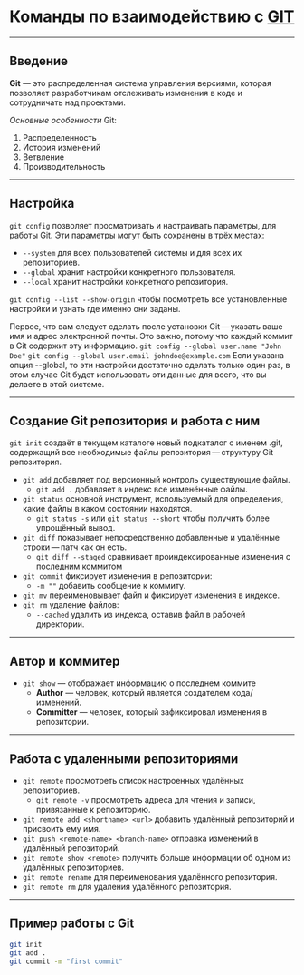 # Команды по взаимодействию с [GIT](https://git-scm.com)
---
## Введение

**Git** — это распределенная система управления версиями, которая позволяет разработчикам отслеживать изменения в коде и сотрудничать над проектами.

*Основные особенности* Git:
1. Распределенность
2. История изменений
3. Ветвление
4. Производительность
---
## Настройка
`git config` позволяет просматривать и настраивать параметры, для работы Git.
Эти параметры могут быть сохранены в трёх местах:
- `--system`  для всех пользователей системы и для всех их репозиториев.
- `--global` хранит настройки конкретного пользователя.
- `--local` хранит настройки конкретного репозитория.

`git config --list --show-origin` чтобы посмотреть все установленные настройки и узнать где именно они заданы.

Первое, что вам следует сделать после установки Git — указать ваше имя и адрес электронной почты. Это важно, потому что каждый коммит в Git содержит эту информацию.
`git config --global user.name "John Doe"`
`git config --global user.email johndoe@example.com`
Если указана опция --global, то эти настройки достаточно сделать только один раз, в этом случае Git будет использовать эти данные для всего, что вы делаете в этой системе.

---
## Создание Git репозитория и работа с ним
`git init` создаёт в текущем каталоге новый подкаталог с именем .git, содержащий все необходимые файлы репозитория — структуру Git репозитория.

- `git add` добавляет под версионный контроль существующие файлы.
    - `git add .` добавляет в индекс все изменённые файлы.
- `git status` основной инструмент, используемый для определения, какие файлы в каком состоянии находятся.
    - `git status -s` или `git status --short` чтобы получить более упрощённый вывод.
- `git diff` показывает непосредственно добавленные и удалённые строки — патч как он есть.
    - `git diff --staged` сравнивает проиндексированные изменения с последним коммитом
- `git commit` фиксирует изменения в репозитории:
    - `-m ""` добавить сообщение к коммиту.
- `git mv` переименовывает файл и фиксирует изменения в индексе.
- `git rm` удаление файлов:
  - `--cached` удалить из индекса, оставив файл в рабочей директории.

---
## Автор и коммитер
- `git show` — отображает информацию о последнем коммите
  - **Author** — человек, который является создателем кода/изменений.
  - **Committer** — человек, который зафиксировал изменения в репозитории.

---
## Работа с удаленными репозиториями
- `git remote` просмотреть список настроенных удалённых репозиториев.
    - `git remote -v` просмотреть адреса для чтения и записи, привязанные к репозиторию.
- `git remote add <shortname> <url>` добавить удалённый репозиторий и присвоить ему имя.
- `git push <remote-name> <branch-name>` отправка изменений в удалённый репозиторий.
- `git remote show <remote>` получить больше информации об одном из удалённых репозиториев.
- `git remote rename` для переименования удалённого репозитория.
- `git remote rm` для удаления удалённого репозитория.

---
## Пример работы с Git
```bash
git init
git add .
git commit -m "first commit"
```